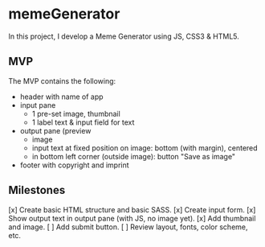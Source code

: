 # memeGenerator

In this project, I develop a Meme Generator using JS, CSS3 & HTML5.

## MVP

The MVP contains the following:

- header with name of app
- input pane
  - 1 pre-set image, thumbnail
  - 1 label text & input field for text
- output pane (preview
  - image
  - input text at fixed position on image: bottom (with margin), centered
  - in bottom left corner (outside image): button "Save as image"
- footer with copyright and imprint

## Milestones

[x] Create basic HTML structure and basic SASS.
[x] Create input form.
[x] Show output text in output pane (with JS, no image yet).
[x] Add thumbnail and image.
[ ] Add submit button.
[ ] Review layout, fonts, color scheme, etc.
